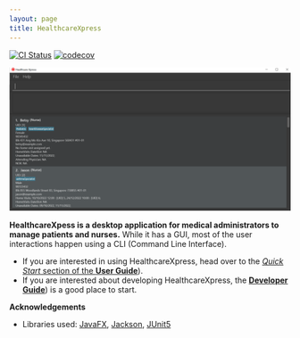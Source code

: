 ```yaml
---
layout: page
title: HealthcareXpress
---
```


[![CI Status](https://github.com/se-edu/addressbook-level3/workflows/Java%20CI/badge.svg)](https://github.com/se-edu/addressbook-level3/actions)
[![codecov](https://codecov.io/gh/AY2223S1-CS2103-F13-4/tp/branch/master/graph/badge.svg?token=C354PCI8TZ)](https://codecov.io/gh/AY2223S1-CS2103-F13-4/tp)

![Ui](images/Ui.png)

**HealthcareXpess is a desktop application for medical administrators to manage patients and nurses.** While it has a GUI, most of the user interactions happen using a CLI (Command Line Interface).

* If you are interested in using HealthcareXpress, head over to the [_Quick Start_ section of the **User Guide**](https://ay2223s1-cs2103-f13-4.github.io/tp/UserGuide.html)).
* If you are interested about developing HealthcareXpress, the [**Developer Guide**](https://ay2223s1-cs2103-f13-4.github.io/tp/DeveloperGuide.html)) is a good place to start.


**Acknowledgements**

* Libraries used: [JavaFX](https://openjfx.io/), [Jackson](https://github.com/FasterXML/jackson), [JUnit5](https://github.com/junit-team/junit5)
